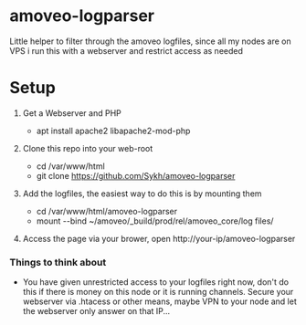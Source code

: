 # amoveo-logparser
Little helper to filter through the amoveo logfiles, since all my nodes are on VPS i run this with a webserver and restrict access as needed

# Setup
1. Get a Webserver and PHP
   * apt install apache2 libapache2-mod-php

2. Clone this repo into your web-root
   * cd /var/www/html
   * git clone https://github.com/Sykh/amoveo-logparser

3. Add the logfiles, the easiest way to do this is by mounting them
   * cd /var/www/html/amoveo-logparser
   * mount --bind ~/amoveo/_build/prod/rel/amoveo_core/log files/

4. Access the page via your brower, open http://your-ip/amoveo-logparser

### Things to think about
   * You have given unrestricted access to your logfiles right now, don't do this if there is money on this node or it is running channels. Secure your webserver via .htacess or other means, maybe VPN to your node and let the webserver only answer on that IP...
